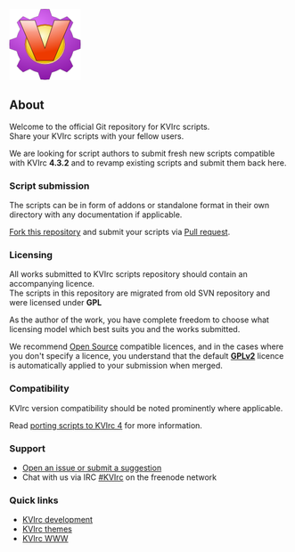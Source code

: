 ![KVIrc logo](https://raw.githubusercontent.com/kvirc/KVIrc/master/data/icons/128x128/kvirc.png "KVIrc - The visual IRC client for the masses!")

## About
Welcome to the official Git repository for KVIrc scripts.  
Share your KVIrc scripts with your fellow users.

We are looking for script authors to submit fresh new scripts compatible with KVIrc **4.3.2** and to revamp existing scripts and submit them back here.

### Script submission

The scripts can be in form of addons or standalone format in their own directory with any documentation if applicable.

[Fork this repository](https://github.com/kvirc/kvirc-scripts/fork/) and submit your scripts via [Pull request](https://help.github.com/articles/using-pull-requests/).

### Licensing

All works submitted to KVIrc scripts repository should contain an accompanying licence.  
The scripts in this repository are migrated from old SVN repository and were licensed under **GPL**

As the author of the work, you have complete freedom to choose what licensing model which
best suits you and the works submitted.

We recommend [Open Source](http://opensource.org/licenses/category) compatible licences, and in the cases where you don't specify a licence,
you understand that the default **[GPLv2](http://opensource.org/licenses/GPL-2.0)** licence is automatically applied to your submission when merged.

### Compatibility

KVIrc version compatibility should be noted prominently where applicable.

Read [porting scripts to KVIrc 4](https://github.com/kvirc/KVIrc/wiki/Porting-scripts-to-KVIrc-4) for more information.

### Support

* [Open an issue or submit a suggestion](https://github.com/kvirc/kvirc-scripts/issues/new)
* Chat with us via IRC [#KVIrc](https://webchat.freenode.net/?nick=kvirc-user&channels=%23kvirc&prompt=1&uio=OT10cnVlde) on the freenode network

### Quick links

* [KVIrc development](https://github.com/kvirc/KVIrc)
* [KVIrc themes](https://github.com/kvirc/kvirc-themes)
* [KVIrc WWW](https://github.com/kvirc/kvirc-www)
